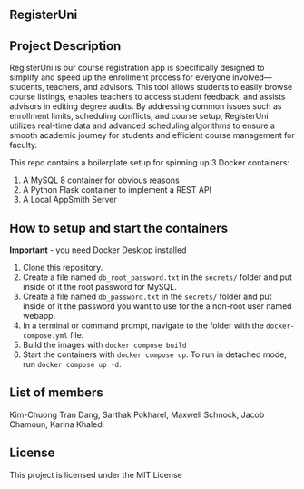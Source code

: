 ## RegisterUni

## Project Description
RegisterUni is our course registration app is specifically designed to simplify and speed up the enrollment process for everyone involved—students, teachers, and advisors. This tool allows students to easily browse course listings, enables teachers to access student feedback, and assists advisors in editing degree audits. By addressing common issues such as enrollment limits, scheduling conflicts, and course setup, RegisterUni utilizes real-time data and advanced scheduling algorithms to ensure a smooth academic journey for students and efficient course management for faculty.




This repo contains a boilerplate setup for spinning up 3 Docker containers: 
1. A MySQL 8 container for obvious reasons
1. A Python Flask container to implement a REST API
1. A Local AppSmith Server

## How to setup and start the containers
**Important** - you need Docker Desktop installed

1. Clone this repository.  
1. Create a file named `db_root_password.txt` in the `secrets/` folder and put inside of it the root password for MySQL. 
1. Create a file named `db_password.txt` in the `secrets/` folder and put inside of it the password you want to use for the a non-root user named webapp. 
1. In a terminal or command prompt, navigate to the folder with the `docker-compose.yml` file.  
1. Build the images with `docker compose build`
1. Start the containers with `docker compose up`.  To run in detached mode, run `docker compose up -d`.

## List of members
Kim-Chuong Tran Dang,
Sarthak Pokharel,
Maxwell Schnock,
Jacob Chamoun,
Karina Khaledi

## License
This project is licensed under the MIT License





